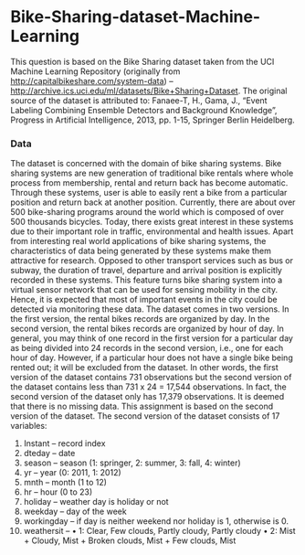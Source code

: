 # Bike-Sharing-dataset-Machine-Learning

This question is based on the Bike Sharing dataset taken from the UCI Machine Learning
Repository (originally from http://capitalbikeshare.com/system-data) –
http://archive.ics.uci.edu/ml/datasets/Bike+Sharing+Dataset.
The original source of the dataset is attributed to:
Fanaee-T, H., Gama, J., “Event Labeling Combining Ensemble Detectors and
Background Knowledge”, Progress in Artificial Intelligence, 2013, pp. 1-15, Springer
Berlin Heidelberg.

### Data 

The dataset is concerned with the domain of bike sharing systems. Bike sharing systems are
new generation of traditional bike rentals where whole process from membership, rental and
return back has become automatic. Through these systems, user is able to easily rent a bike
from a particular position and return back at another position. Currently, there are about over
500 bike-sharing programs around the world which is composed of over 500 thousands
bicycles. Today, there exists great interest in these systems due to their important role in
traffic, environmental and health issues.
Apart from interesting real world applications of bike sharing systems, the characteristics of
data being generated by these systems make them attractive for research. Opposed to other
transport services such as bus or subway, the duration of travel, departure and arrival position
is explicitly recorded in these systems. This feature turns bike sharing system into a virtual
sensor network that can be used for sensing mobility in the city. Hence, it is expected that
most of important events in the city could be detected via monitoring these data.
The dataset comes in two versions. In the first version, the rental bikes records are organized
by day. In the second version, the rental bikes records are organized by hour of day. In
general, you may think of one record in the first version for a particular day as being divided
into 24 records in the second version, i.e., one for each hour of day. However, if a particular
hour does not have a single bike being rented out; it will be excluded from the dataset. In
other words, the first version of the dataset contains 731 observations but the second version
of the dataset contains less than 731 x 24 = 17,544 observations. In fact, the second version of
the dataset only has 17,379 observations. It is deemed that there is no missing data. This
assignment is based on the second version of the dataset.
The second version of the dataset consists of 17 variables:
1. Instant – record index
2. dteday – date
3. season – season (1: springer, 2: summer, 3: fall, 4: winter)
4. yr – year (0: 2011, 1: 2012)
5. mnth – month (1 to 12)
6. hr – hour (0 to 23)
7. holiday – weather day is holiday or not
8. weekday – day of the week
9. workingday – if day is neither weekend nor holiday is 1, otherwise is 0.
10. weathersit –
• 1: Clear, Few clouds, Partly cloudy, Partly cloudy
• 2: Mist + Cloudy, Mist + Broken clouds, Mist + Few clouds, Mist
